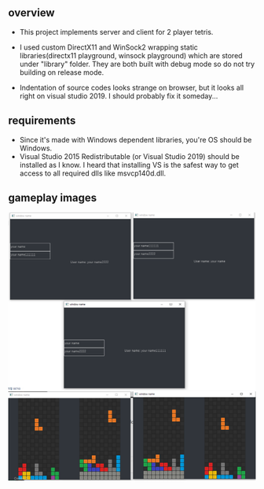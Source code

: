 ## overview
- This project implements server and client for 2 player tetris.
- I used custom DirectX11 and WinSock2 wrapping static libraries(directx11 playground, winsock playground) which are stored under "library" folder. They are both built with debug mode so do not try building on release mode.

- Indentation of source codes looks strange on browser, but it looks all right on visual studio 2019. I should probably fix it someday...

## requirements
- Since it's made with Windows dependent libraries, you're OS should be Windows.
- Visual Studio 2015 Redistributable (or Visual Studio 2019) should be installed as I know. I heard that installing VS is the safest way to get access to all required dlls like msvcp140d.dll.

## gameplay images
<img src="https://github.com/Ownfos/Multiplayer-Tetris/blob/master/client list.png">
<img src="https://github.com/Ownfos/Multiplayer-Tetris/blob/master/game.png">

